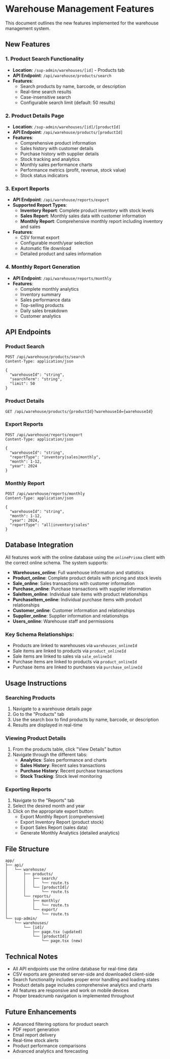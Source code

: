 # Warehouse Management Features

This document outlines the new features implemented for the warehouse management system.

## New Features

### 1. Product Search Functionality
- **Location**: `/sup-admin/warehouses/[id]` - Products tab
- **API Endpoint**: `/api/warehouse/products/search`
- **Features**:
  - Search products by name, barcode, or description
  - Real-time search results
  - Case-insensitive search
  - Configurable search limit (default: 50 results)

### 2. Product Details Page
- **Location**: `/sup-admin/warehouses/[id]/[productId]`
- **API Endpoint**: `/api/warehouse/products/[productId]`
- **Features**:
  - Comprehensive product information
  - Sales history with customer details
  - Purchase history with supplier details
  - Stock tracking and analytics
  - Monthly sales performance charts
  - Performance metrics (profit, revenue, stock value)
  - Stock status indicators

### 3. Export Reports
- **API Endpoint**: `/api/warehouse/reports/export`
- **Supported Report Types**:
  - **Inventory Report**: Complete product inventory with stock levels
  - **Sales Report**: Monthly sales data with customer information
  - **Monthly Report**: Comprehensive monthly report including inventory and sales
- **Features**:
  - CSV format export
  - Configurable month/year selection
  - Automatic file download
  - Detailed product and sales information

### 4. Monthly Report Generation
- **API Endpoint**: `/api/warehouse/reports/monthly`
- **Features**:
  - Complete monthly analytics
  - Inventory summary
  - Sales performance data
  - Top-selling products
  - Daily sales breakdown
  - Customer analytics

## API Endpoints

### Product Search
```http
POST /api/warehouse/products/search
Content-Type: application/json

{
  "warehouseId": "string",
  "searchTerm": "string",
  "limit": 50
}
```

### Product Details
```http
GET /api/warehouse/products/{productId}?warehouseId={warehouseId}
```

### Export Reports
```http
POST /api/warehouse/reports/export
Content-Type: application/json

{
  "warehouseId": "string",
  "reportType": "inventory|sales|monthly",
  "month": 1-12,
  "year": 2024
}
```

### Monthly Report
```http
POST /api/warehouse/reports/monthly
Content-Type: application/json

{
  "warehouseId": "string",
  "month": 1-12,
  "year": 2024,
  "reportType": "all|inventory|sales"
}
```

## Database Integration

All features work with the online database using the `onlinePrisma` client with the correct online schema. The system supports:

- **Warehouses_online**: Full warehouse information and statistics
- **Product_online**: Complete product details with pricing and stock levels
- **Sale_online**: Sales transactions with customer information
- **Purchase_online**: Purchase transactions with supplier information
- **SaleItem_online**: Individual sale items with product relationships
- **PurchaseItem_online**: Individual purchase items with product relationships
- **Customer_online**: Customer information and relationships
- **Supplier_online**: Supplier information and relationships
- **Users_online**: Warehouse staff and permissions

### Key Schema Relationships:
- Products are linked to warehouses via `warehouses_onlineId`
- Sale items are linked to products via `product_onlineId`
- Sale items are linked to sales via `sale_onlineId`
- Purchase items are linked to products via `product_onlineId`
- Purchase items are linked to purchases via `purchase_onlineId`

## Usage Instructions

### Searching Products
1. Navigate to a warehouse details page
2. Go to the "Products" tab
3. Use the search box to find products by name, barcode, or description
4. Results are displayed in real-time

### Viewing Product Details
1. From the products table, click "View Details" button
2. Navigate through the different tabs:
   - **Analytics**: Sales performance and charts
   - **Sales History**: Recent sales transactions
   - **Purchase History**: Recent purchase transactions
   - **Stock Tracking**: Stock level monitoring

### Exporting Reports
1. Navigate to the "Reports" tab
2. Select the desired month and year
3. Click on the appropriate export button:
   - Export Monthly Report (comprehensive)
   - Export Inventory Report (product stock)
   - Export Sales Report (sales data)
   - Generate Monthly Analytics (detailed analytics)

## File Structure

```
app/
├── api/
│   └── warehouse/
│       ├── products/
│       │   ├── search/
│       │   │   └── route.ts
│       │   └── [productId]/
│       │       └── route.ts
│       └── reports/
│           ├── monthly/
│           │   └── route.ts
│           └── export/
│               └── route.ts
└── sup-admin/
    └── warehouses/
        └── [id]/
            ├── page.tsx (updated)
            └── [productId]/
                └── page.tsx (new)
```

## Technical Notes

- All API endpoints use the online database for real-time data
- CSV exports are generated server-side and downloaded client-side
- Search functionality includes proper error handling and loading states
- Product details page includes comprehensive analytics and charts
- All features are responsive and work on mobile devices
- Proper breadcrumb navigation is implemented throughout

## Future Enhancements

- Advanced filtering options for product search
- PDF report generation
- Email report delivery
- Real-time stock alerts
- Product performance comparisons
- Advanced analytics and forecasting